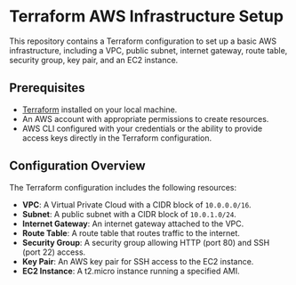 # Terraform AWS Infrastructure Setup

This repository contains a Terraform configuration to set up a basic AWS infrastructure, including a VPC, public subnet, internet gateway, route table, security group, key pair, and an EC2 instance.

## Prerequisites

- [Terraform](https://www.terraform.io/downloads.html) installed on your local machine.
- An AWS account with appropriate permissions to create resources.
- AWS CLI configured with your credentials or the ability to provide access keys directly in the Terraform configuration.

## Configuration Overview

The Terraform configuration includes the following resources:

- **VPC**: A Virtual Private Cloud with a CIDR block of `10.0.0.0/16`.
- **Subnet**: A public subnet with a CIDR block of `10.0.1.0/24`.
- **Internet Gateway**: An internet gateway attached to the VPC.
- **Route Table**: A route table that routes traffic to the internet.
- **Security Group**: A security group allowing HTTP (port 80) and SSH (port 22) access.
- **Key Pair**: An AWS key pair for SSH access to the EC2 instance.
- **EC2 Instance**: A t2.micro instance running a specified AMI.
